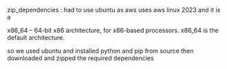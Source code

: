 zip_dependencies : had to use ubuntu as aws uses aws linux 2023 and it is a 

x86_64 – 64-bit x86 architecture, for x86-based processors. x86_64 is the default architecture.


so we used ubuntu and installed python and pip from source then downloaded and zipped the required dependencies 
